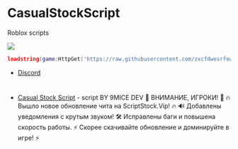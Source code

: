 # CasualStockScript
Roblox scripts


![](https://cdn.discordapp.com/attachments/1347909173932855297/1351593998577303655/8dace663ecde795589f3bff796f09cae.jpg?ex=67daf180&is=67d9a000&hm=34e1a843602599943f2fed04cc04f3911324843fefc7db05f5f4b430c5adc3d9&)

```lua
loadstring(game:HttpGet('https://raw.githubusercontent.com/zxcfdwesrfew/CasualStockScript/refs/heads/main/casualstock.lua'))()'))()
```

- [Discord](https://discord.gg/CmDAPcDZ)
#
- [Casual Stock Script]() - script
BY 9MICE DEV
🚨 ВНИМАНИЕ, ИГРОКИ! 🚨
🔥 Вышло новое обновление чита на ScriptStock.Vip! 🔥
🔊 Добавлены уведомления с крутым звуком!
🛠 Исправлены баги и повышена скорость работы.
⚡ Скорее скачивайте обновление и доминируйте в игре! ⚡
